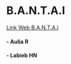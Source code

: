 # B.A.N.T.A.I
[Link Web B.A.N.T.A.I](https://rhaln.github.io/BANTAI/BANTAI/index.html)

#### - Aulia R
#### - Labieb HN
